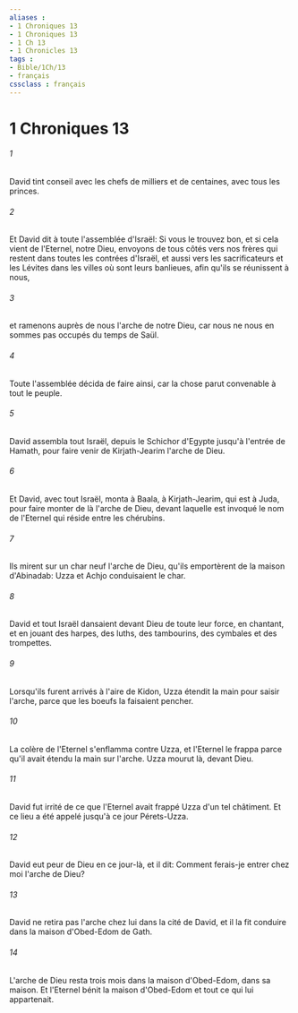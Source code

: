 ```yaml
---
aliases : 
- 1 Chroniques 13
- 1 Chroniques 13
- 1 Ch 13
- 1 Chronicles 13
tags : 
- Bible/1Ch/13
- français
cssclass : français
---
```


# 1 Chroniques 13

###### 1
David tint conseil avec les chefs de milliers et de centaines, avec tous les princes.
###### 2
Et David dit à toute l'assemblée d'Israël: Si vous le trouvez bon, et si cela vient de l'Eternel, notre Dieu, envoyons de tous côtés vers nos frères qui restent dans toutes les contrées d'Israël, et aussi vers les sacrificateurs et les Lévites dans les villes où sont leurs banlieues, afin qu'ils se réunissent à nous,
###### 3
et ramenons auprès de nous l'arche de notre Dieu, car nous ne nous en sommes pas occupés du temps de Saül.
###### 4
Toute l'assemblée décida de faire ainsi, car la chose parut convenable à tout le peuple.
###### 5
David assembla tout Israël, depuis le Schichor d'Egypte jusqu'à l'entrée de Hamath, pour faire venir de Kirjath-Jearim l'arche de Dieu.
###### 6
Et David, avec tout Israël, monta à Baala, à Kirjath-Jearim, qui est à Juda, pour faire monter de là l'arche de Dieu, devant laquelle est invoqué le nom de l'Eternel qui réside entre les chérubins.
###### 7
Ils mirent sur un char neuf l'arche de Dieu, qu'ils emportèrent de la maison d'Abinadab: Uzza et Achjo conduisaient le char.
###### 8
David et tout Israël dansaient devant Dieu de toute leur force, en chantant, et en jouant des harpes, des luths, des tambourins, des cymbales et des trompettes.
###### 9
Lorsqu'ils furent arrivés à l'aire de Kidon, Uzza étendit la main pour saisir l'arche, parce que les boeufs la faisaient pencher.
###### 10
La colère de l'Eternel s'enflamma contre Uzza, et l'Eternel le frappa parce qu'il avait étendu la main sur l'arche. Uzza mourut là, devant Dieu.
###### 11
David fut irrité de ce que l'Eternel avait frappé Uzza d'un tel châtiment. Et ce lieu a été appelé jusqu'à ce jour Pérets-Uzza.
###### 12
David eut peur de Dieu en ce jour-là, et il dit: Comment ferais-je entrer chez moi l'arche de Dieu?
###### 13
David ne retira pas l'arche chez lui dans la cité de David, et il la fit conduire dans la maison d'Obed-Edom de Gath.
###### 14
L'arche de Dieu resta trois mois dans la maison d'Obed-Edom, dans sa maison. Et l'Eternel bénit la maison d'Obed-Edom et tout ce qui lui appartenait.
